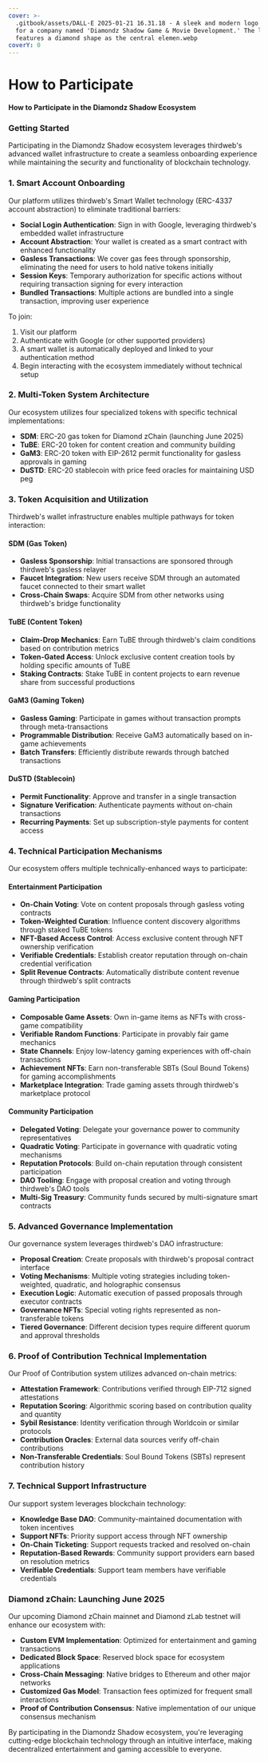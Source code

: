 ```yaml
---
cover: >-
  .gitbook/assets/DALL·E 2025-01-21 16.31.18 - A sleek and modern logo design
  for a company named 'Diamondz Shadow Game & Movie Development.' The logo
  features a diamond shape as the central elemen.webp
coverY: 0
---
```


# How to Participate

#### How to Participate in the Diamondz Shadow Ecosystem

### Getting Started

Participating in the Diamondz Shadow ecosystem leverages thirdweb's advanced wallet infrastructure to create a seamless onboarding experience while maintaining the security and functionality of blockchain technology.

### 1. Smart Account Onboarding

Our platform utilizes thirdweb's Smart Wallet technology (ERC-4337 account abstraction) to eliminate traditional barriers:

* **Social Login Authentication**: Sign in with Google, leveraging thirdweb's embedded wallet infrastructure
* **Account Abstraction**: Your wallet is created as a smart contract with enhanced functionality
* **Gasless Transactions**: We cover gas fees through sponsorship, eliminating the need for users to hold native tokens initially
* **Session Keys**: Temporary authorization for specific actions without requiring transaction signing for every interaction
* **Bundled Transactions**: Multiple actions are bundled into a single transaction, improving user experience

To join:

1. Visit our platform
2. Authenticate with Google (or other supported providers)
3. A smart wallet is automatically deployed and linked to your authentication method
4. Begin interacting with the ecosystem immediately without technical setup

### 2. Multi-Token System Architecture

Our ecosystem utilizes four specialized tokens with specific technical implementations:

* **SDM**: ERC-20 gas token for Diamond zChain (launching June 2025)
* **TuBE**: ERC-20 token for content creation and community building
* **GaM3**: ERC-20 token with EIP-2612 permit functionality for gasless approvals in gaming
* **DuSTD**: ERC-20 stablecoin with price feed oracles for maintaining USD peg

### 3. Token Acquisition and Utilization

Thirdweb's wallet infrastructure enables multiple pathways for token interaction:

#### SDM (Gas Token)

* **Gasless Sponsorship**: Initial transactions are sponsored through thirdweb's gasless relayer
* **Faucet Integration**: New users receive SDM through an automated faucet connected to their smart wallet
* **Cross-Chain Swaps**: Acquire SDM from other networks using thirdweb's bridge functionality

#### TuBE (Content Token)

* **Claim-Drop Mechanics**: Earn TuBE through thirdweb's claim conditions based on contribution metrics
* **Token-Gated Access**: Unlock exclusive content creation tools by holding specific amounts of TuBE
* **Staking Contracts**: Stake TuBE in content projects to earn revenue share from successful productions

#### GaM3 (Gaming Token)

* **Gasless Gaming**: Participate in games without transaction prompts through meta-transactions
* **Programmable Distribution**: Receive GaM3 automatically based on in-game achievements
* **Batch Transfers**: Efficiently distribute rewards through batched transactions

#### DuSTD (Stablecoin)

* **Permit Functionality**: Approve and transfer in a single transaction
* **Signature Verification**: Authenticate payments without on-chain transactions
* **Recurring Payments**: Set up subscription-style payments for content access

### 4. Technical Participation Mechanisms

Our ecosystem offers multiple technically-enhanced ways to participate:

#### Entertainment Participation

* **On-Chain Voting**: Vote on content proposals through gasless voting contracts
* **Token-Weighted Curation**: Influence content discovery algorithms through staked TuBE tokens
* **NFT-Based Access Control**: Access exclusive content through NFT ownership verification
* **Verifiable Credentials**: Establish creator reputation through on-chain credential verification
* **Split Revenue Contracts**: Automatically distribute content revenue through thirdweb's split contracts

#### Gaming Participation

* **Composable Game Assets**: Own in-game items as NFTs with cross-game compatibility
* **Verifiable Random Functions**: Participate in provably fair game mechanics
* **State Channels**: Enjoy low-latency gaming experiences with off-chain transactions
* **Achievement NFTs**: Earn non-transferable SBTs (Soul Bound Tokens) for gaming accomplishments
* **Marketplace Integration**: Trade gaming assets through thirdweb's marketplace protocol

#### Community Participation

* **Delegated Voting**: Delegate your governance power to community representatives
* **Quadratic Voting**: Participate in governance with quadratic voting mechanisms
* **Reputation Protocols**: Build on-chain reputation through consistent participation
* **DAO Tooling**: Engage with proposal creation and voting through thirdweb's DAO tools
* **Multi-Sig Treasury**: Community funds secured by multi-signature smart contracts

### 5. Advanced Governance Implementation

Our governance system leverages thirdweb's DAO infrastructure:

* **Proposal Creation**: Create proposals with thirdweb's proposal contract interface
* **Voting Mechanisms**: Multiple voting strategies including token-weighted, quadratic, and holographic consensus
* **Execution Logic**: Automatic execution of passed proposals through executor contracts
* **Governance NFTs**: Special voting rights represented as non-transferable tokens
* **Tiered Governance**: Different decision types require different quorum and approval thresholds

### 6. Proof of Contribution Technical Implementation

Our Proof of Contribution system utilizes advanced on-chain metrics:

* **Attestation Framework**: Contributions verified through EIP-712 signed attestations
* **Reputation Scoring**: Algorithmic scoring based on contribution quality and quantity
* **Sybil Resistance**: Identity verification through Worldcoin or similar protocols
* **Contribution Oracles**: External data sources verify off-chain contributions
* **Non-Transferable Credentials**: Soul Bound Tokens (SBTs) represent contribution history

### 7. Technical Support Infrastructure

Our support system leverages blockchain technology:

* **Knowledge Base DAO**: Community-maintained documentation with token incentives
* **Support NFTs**: Priority support access through NFT ownership
* **On-Chain Ticketing**: Support requests tracked and resolved on-chain
* **Reputation-Based Rewards**: Community support providers earn based on resolution metrics
* **Verifiable Credentials**: Support team members have verifiable credentials

### Diamond zChain: Launching June 2025

Our upcoming Diamond zChain mainnet and Diamond zLab testnet will enhance our ecosystem with:

* **Custom EVM Implementation**: Optimized for entertainment and gaming transactions
* **Dedicated Block Space**: Reserved block space for ecosystem applications
* **Cross-Chain Messaging**: Native bridges to Ethereum and other major networks
* **Customized Gas Model**: Transaction fees optimized for frequent small interactions
* **Proof of Contribution Consensus**: Native implementation of our unique consensus mechanism

By participating in the Diamondz Shadow ecosystem, you're leveraging cutting-edge blockchain technology through an intuitive interface, making decentralized entertainment and gaming accessible to everyone.
